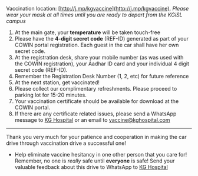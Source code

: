 <!-- title: Short Instructions for FLO Drive -->

Vaccination location: [http://j.mp/kgvaccine](http://j.mp/kgvaccine). 
_Please wear your mask at all times until you are ready to depart from the KGiSL campus_

1. At the main gate, your **temperature** will be taken touch-free 
2. Please have the **4-digit secret code** (REF-ID) generated as part of your COWIN portal registration.  Each guest in the car shall have her own secret code. 
3. At the registration desk, share your mobile number (as was used with the COWIN registration), your Aadhar ID card and your individual 4 digit secret code (REF-ID). 
4. Remember the Registration Desk Number (1, 2, etc) for future reference
5. At the next station, get vaccinated! 
6.  Please collect our complimentary refreshments. Please proceed to parking lot for 15-20 minutes. 
7. Your vaccination certificate should be available for download at the COWIN portal. 
8. If there are any certificate related issues, please send a WhatsApp message to [KG Hospital](https://api.whatsapp.com/send?phone=919626196262&text=Have%20not%20received%20my%20vaccine%20certificate%20My%20DESK%20number%20is%20) or an email to <a email="vaccine@kghospital.com">vaccine@kghospital.com</a>
---

Thank you very much for your patience and cooperation in making the  car drive through vaccination drive a successful one!  
  - Help eliminate vaccine hesitancy in one other person that you care for! Remember, no one is *really* safe until **everyone** is safe! Send your valuable feedback about this drive to WhatsApp to [KG Hospital](https://api.whatsapp.com/send?phone=919626196262")

